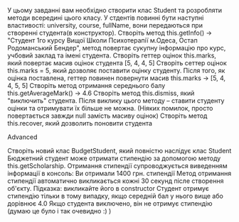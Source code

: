 У цьому завданні вам необхідно створити клас Student та розробляти методи всередині цього класу.
У стдентів повинні бути наступні властивості: university, course, fullName, вони передаються при створенні студента(в конструктор).
Створіть метод this.getInfo() -> "Студент 1го курсу Вищої Школи Психотерапії м.Одеса, Остап Родоманський Бендер", метод повертає сукупну інформацію про курс, учбовий заклад та імені студента.
Створіть геттер оцінок this.marks, який повертає масив оцінок студента [5, 4, 4, 5]
Створіть сеттер оцінок this.marks = 5, який дозволяє поставити оцінку студенту. Після того, як оцінка поставлена, геттер повинен повернути масив this.marks -> [5, 4, 4, 5, 5]
Створіть метод отримання середнього балу this.getAverageMark() -> 4.6
Створіть метод this.dismiss, який "виключить" студента. Після виклику цього методу – ставити студенту оцінки та отримувати їх більше не можна. (Ніяких помилок, просто повертається завжди null замість масиву оцінок)
Створіть метод this.recover, який дозволить поновити студента

Advanced

Створіть новий клас BudgetStudent, який повністю наслідує клас Student
Бюджетний студент може отримати стипендію за допомогою методу this.getScholarship. Отримання стипендії супроводжується виведенням інформації в консоль: Ви отримали 1400 грн. стипендії
Метод отримання стипендії автоматично викликається кожні 30 секунд післе створення об'єкту. Підказка: викликайте його в constructor
Студент отримує стипендію тільки в тому випадку, якщо середній бал у нього вище або дорівнює 4.0
Якщо студента виключено, він не отримує стипендію (думаю це було і так очевидно :) )